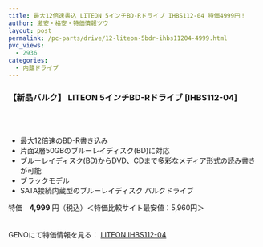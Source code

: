 ```yaml
---
title: 最大12倍速書込 LITEON 5インチBD-Rドライブ IHBS112-04 特価4999円！
author: 激安・格安・特価情報ツウ
layout: post
permalink: /pc-parts/drive/12-liteon-5bdr-ihbs11204-4999.html
pvc_views:
  - 2936
categories:
  - 内蔵ドライブ
---
```

### 【新品バルク】 LITEON 5インチBD-Rドライブ [IHBS112-04]

<div class="img-bg2 img_L">
  <a href="http://px.a8.net/svt/ejp?a8mat=1I0DKG+A2L0YI+1TD2+5ZEMP&#038;a8ejpredirect=http://www.geno-web.jp/shopdetail/006010000005" target="_blank" title="【新品バルク】 LITEON 5インチBD-Rドライブ [IHBS112-04]"><br /> </a><br /> <img border="0" src="http://i1.wp.com/www10.a8.net/0.gif?resize=1%2C1" alt="" data-recalc-dims="1" />
</div>

<!--more-->

  * 最大12倍速のBD-R書き込み
  * 片面2層50GBのブルーレイディスク(BD)に対応
  * ブルーレイディスク(BD)からDVD、CDまで多彩なメディア形式の読み書きが可能
  * ブラックモデル
  * SATA接続内蔵型のブルーレイディスク バルクドライブ

特価　<span class="tokka-price"><strong>4,999</strong></span> 円（税込）＜特価比較サイト最安値：5,960円＞

　  
GENOにて特価情報を見る： <span class="fs150p"><a href="http://px.a8.net/svt/ejp?a8mat=1I0DKG+A2L0YI+1TD2+5ZEMP&#038;a8ejpredirect=http://www.geno-web.jp/shopdetail/006010000005" target="_blank">LITEON IHBS112-04</a></span>